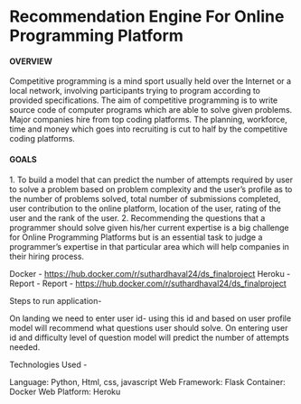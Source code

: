 # Recommendation Engine For Online Programming Platform

<h4>OVERVIEW</h4>
Competitive programming is a mind sport usually held over the Internet or a local network, involving participants trying to program according to provided specifications. The aim of competitive programming is to write source code of computer programs which are able to solve given problems. Major companies hire from top coding platforms. The planning, workforce, time and money which goes into recruiting is cut to half by the competitive coding platforms.


<h4>GOALS</h4>
1. To build a model that can predict the number of attempts required by user to solve a problem based on problem complexity and the user’s profile as to the number of problems solved, total number of submissions completed, user contribution to the online platform, location of the user, rating of the user and the rank of the user.
2. Recommending the questions that a programmer should solve given his/her current expertise is a big challenge for Online Programming Platforms but is an essential task to judge a programmer’s expertise in that particular area which will help companies in their hiring process.


Docker - https://hub.docker.com/r/suthardhaval24/ds_finalproject
Heroku -
Report - Report - https://hub.docker.com/r/suthardhaval24/ds_finalproject

Steps to run application-

On landing we need to enter user id- using this id and based on user profile model will recommend what questions user should solve.
On entering user id and difficulty level of question model will predict the number of attempts needed.

Technologies Used -

Language: Python, Html, css, javascript
Web Framework: Flask
Container: Docker
Web Platform: Heroku


